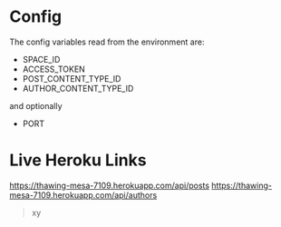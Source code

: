 # Config

The config variables read from the environment are:

* SPACE_ID
* ACCESS_TOKEN
* POST_CONTENT_TYPE_ID
* AUTHOR_CONTENT_TYPE_ID

and optionally

* PORT

# Live Heroku Links

https://thawing-mesa-7109.herokuapp.com/api/posts
https://thawing-mesa-7109.herokuapp.com/api/authors
>xy
